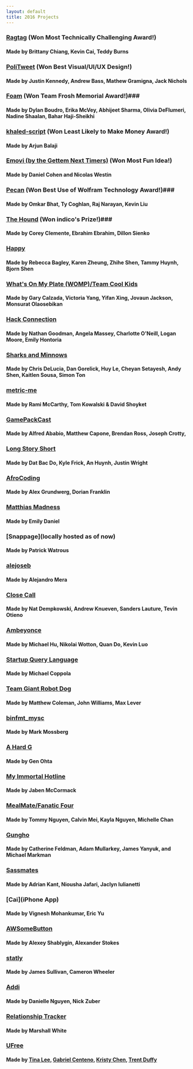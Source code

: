 ```yaml
---
layout: default
title: 2016 Projects
---
```


### [Ragtag](https://github.com/djkazic/ragtag) (Won Most Technically Challenging Award!) ###

#### Made by Brittany Chiang, Kevin Cai, Teddy Burns ####

### [PoliTweet](https://github.com/mgramigna/presidential-live-tweets) (Won Best Visual/UI/UX Design!) ###

#### Made by Justin Kennedy, Andrew Bass, Mathew Gramigna, Jack Nichols ####

### [Foam](https://github.com/LivD1125/HackBeanpot-Team-Foam.git) (Won Team Frosh Memorial Award!)###

#### Made by Dylan Boudro, Erika McVey, Abhijeet Sharma, Olivia DeFlumeri, Nadine Shaalan, Bahar Haji-Sheikhi  ####

### [khaled-script](https://www.npmjs.com/package/khaled-script) (Won Least Likely to Make Money Award!) ###

#### Made by Arjun Balaji ####

### [Emovi (by the Gettem Next Timers)](https://github.com/westinn/Emovi) (Won Most Fun Idea!) ###

#### Made by Daniel Cohen and Nicolas Westin ####

### [Pecan](https://github.com/OmkarB/pecan) (Won Best Use of Wolfram Technology Award!)###

#### Made by Omkar Bhat, Ty Coghlan, Raj Narayan, Kevin Liu ####

### [The Hound](https://github.com/coreycle/The-Hound) (Won indico's Prize!)###

#### Made by Corey Clemente, Ebrahim Ebrahim, Dillon Sienko ####

### [Happy](N/A) ###

#### Made by Rebecca Bagley, Karen Zheung, Zhihe Shen, Tammy Huynh, Bjorn Shen ####

### [What's On My Plate (WOMP)/Team Cool Kids](http://xiifulminata.github.io/WhatsOnMyPlate/) ###

#### Made by Gary Calzada, Victoria Yang, Yifan Xing, Jovaun Jackson, Monsurat Olaosebikan ####

### [Hack Connection](https://github.com/nathansomething/hack-connection) ###

#### Made by Nathan Goodman, Angela Massey, Charlotte O'Neill, Logan Moore, Emily Hontoria ####

### [Sharks and Minnows ](https://github.com/dqgorelick/digital-ocean) ###

#### Made by Chris DeLucia, Dan Gorelick, Huy Le, Cheyan Setayesh, Andy Shen, Kaitlen Sousa, Simon Ton ####

### [metric-me](hacks.ramimac.me) ###

#### Made by Rami McCarthy, Tom Kowalski & David Shoyket ####

### [GamePackCast](https://github.com/alfred/hackbeanpot16) ###

#### Made by Alfred Ababio, Matthew Capone, Brendan Ross, Joseph Crotty, ####

### [Long Story Short](https://github.com/bdatdo0601/StoryTelling) ###

#### Made by Dat Bac Do, Kyle Frick, An Huynh, Justin Wright ####

### [AfroCoding](https://github.com/agrundw/HackBeanpot2016) ###

#### Made by Alex Grundwerg, Dorian Franklin ####

### [Matthias Madness](https://github.com/emilydaniel/Matthias-Madness.git) ###

#### Made by Emily Daniel ####

### [Snappage](locally hosted as of now) ###

#### Made by Patrick Watrous ####

### [alejoseb](https://github.com/alejoseb/) ###

#### Made by Alejandro Mera ####

### [Close Call](https://github.com/golf1052/close-call) ###

#### Made by Nat Dempkowski, Andrew Knueven, Sanders Lauture, Tevin Otieno ####

### [Ambeyonce](https://github.com/TheMichaelHu/Ambeyonce) ###

#### Made by Michael Hu, Nikolai Wotton, Quan Do, Kevin Luo ####

### [Startup Query Language](N/A) ###

#### Made by Michael Coppola ####

### [Team Giant Robot Dog](https://github.com/johncomposed/scheduleThis/) ###

#### Made by Matthew Coleman, John Williams, Max Lever ####

### [binfmt_mysc](https://github.com/mossberg/binfmt_mysc) ###

#### Made by Mark Mossberg ####

### [A Hard G](https://github.com/genagain/vacant-feeds) ###

#### Made by Gen Ohta ####

### [My Immortal Hotline](https://github.com/superjabenman/My-Immortal-Hotline) ###

#### Made by Jaben McCormack ####

### [MealMate/Fanatic Four](https://github.com/Fanatic-Four/Meal-Mate) ###

#### Made by Tommy Nguyen, Calvin Mei, Kayla Nguyen, Michelle Chan ####

### [Gungho](https://github.com/Kibii/Gungho) ###

#### Made by Catherine Feldman, Adam Mullarkey, James Yanyuk, and Michael Markman ####

### [Sassmates](https://github.com/nioushajafari/hackbeanpot-2016) ###

#### Made by Adrian Kant, Niousha Jafari, Jaclyn Iulianetti ####

### [Cai](iPhone App) ###

#### Made by Vignesh Mohankumar, Eric Yu ####

### [AWSomeButton](https://github.com/stokesbga/AWSomeButton) ###

#### Made by Alexey Shablygin, Alexander Stokes ####

### [statly](https://github.com/cwheel/statly) ###

#### Made by James Sullivan, Cameron Wheeler ####

### [Addi](https://github.com/nickzuber/addi) ###

#### Made by Danielle Nguyen, Nick Zuber ####

### [Relationship Tracker](https://github.com/marshallewhite/RelationshipTracker) ###

#### Made by Marshall White ####

### [UFree](https://github.com/l-tn3314/UFree) ###

#### Made by [Tina Lee](https://github.com/l-tn3314), [Gabriel Centeno](https://github.com/gaboc4), [Kristy Chen](https://github.com/kristychen8), [Trent Duffy](https://trentduffy.me) ####

